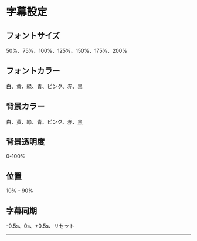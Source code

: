 # 字幕設定

## フォントサイズ

50%、75%、100%、125%、150%、175%、200%

## フォントカラー

白、黄、緑、青、ピンク、赤、黒

## 背景カラー

白、黄、緑、青、ピンク、赤、黒

## 背景透明度

0-100%

## 位置

10% - 90%

## 字幕同期

-0.5s、0s、+0.5s、リセット

---

